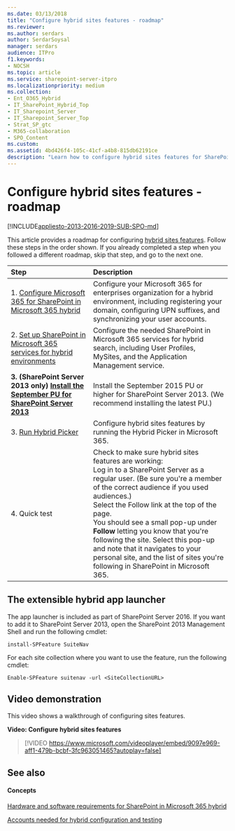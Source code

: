 ```yaml
---
ms.date: 03/13/2018
title: "Configure hybrid sites features - roadmap"
ms.reviewer: 
ms.author: serdars
author: SerdarSoysal
manager: serdars
audience: ITPro
f1.keywords:
- NOCSH
ms.topic: article
ms.service: sharepoint-server-itpro
ms.localizationpriority: medium
ms.collection:
- Ent_O365_Hybrid
- IT_SharePoint_Hybrid_Top
- IT_Sharepoint_Server
- IT_Sharepoint_Server_Top
- Strat_SP_gtc
- M365-collaboration
- SPO_Content
ms.custom: 
ms.assetid: 4bd426f4-105c-41cf-a4b8-815db62191ce
description: "Learn how to configure hybrid sites features for SharePoint in Microsoft 365 hybrid with Microsoft 365."
---
```


# Configure hybrid sites features - roadmap

[!INCLUDE[appliesto-2013-2016-2019-SUB-SPO-md](../includes/appliesto-2013-2016-2019-SUB-SPO-md.md)]
  
This article provides a roadmap for configuring [hybrid sites features](sharepoint-hybrid-sites-and-search.md#SitesFeatures). Follow these steps in the order shown. If you already completed a step when you followed a different roadmap, skip that step, and go to the next one.
  
|**Step**|**Description**|
|:-----|:-----|
|1. [Configure Microsoft 365 for SharePoint in Microsoft 365 hybrid](configure-office-365-for-sharepoint-hybrid.md) <br/> |Configure your Microsoft 365 for enterprises organization for a hybrid environment, including registering your domain, configuring UPN suffixes, and synchronizing your user accounts.  <br/> |
|2. [Set up SharePoint in Microsoft 365 services for hybrid environments](set-up-sharepoint-services-for-hybrid-environments.md) <br/> |Configure the needed SharePoint in Microsoft 365 services for hybrid search, including User Profiles, MySites, and the Application Management service.  <br/> |
|**3. (SharePoint Server 2013 only) [Install the September PU for SharePoint Server 2013](/officeupdates/sharepoint-updates)** <br/> |Install the September 2015 PU or higher for SharePoint Server 2013. (We recommend installing the latest PU.)  <br/> |
|3. [Run Hybrid Picker](run-hybrid-picker.md) <br/> |Configure hybrid sites features by running the Hybrid Picker in Microsoft 365.  <br/> |
|4. Quick test  <br/> | Check to make sure hybrid sites features are working:  <br/>  Log in to a SharePoint Server as a regular user. (Be sure you're a member of the correct audience if you used audiences.)  <br/>  Select the Follow link at the top of the page.  <br/>  You should see a small pop-up under **Follow** letting you know that you're following the site. Select this pop-up and note that it navigates to your personal site, and the list of sites you're following in SharePoint in Microsoft 365.  <br/> |
   
## The extensible hybrid app launcher

The app launcher is included as part of SharePoint Server 2016. If you want to add it to SharePoint Server 2013, open the SharePoint 2013 Management Shell and run the following cmdlet:
  
```
install-SPFeature SuiteNav
```

For each site collection where you want to use the feature, run the following cmdlet:
  
```
Enable-SPFeature suitenav -url <SiteCollectionURL>
```

## Video demonstration

This video shows a walkthrough of configuring sites features.
  
**Video: Configure hybrid sites features**

> [!VIDEO https://www.microsoft.com/videoplayer/embed/9097e969-aff1-479b-bcbf-3fc963051465?autoplay=false]

## See also

#### Concepts

[Hardware and software requirements for SharePoint in Microsoft 365 hybrid](hardware-and-software-requirements-for-sharepoint-hybrid.md)
  
[Accounts needed for hybrid configuration and testing](accounts-needed-for-hybrid-configuration-and-testing.md)


